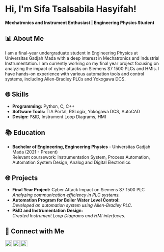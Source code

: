 <h1>Hi, I'm Sifa Tsalsabila Hasyifah!</h1>
<p><strong>Mechatronics and Instrument Enthusiast | Engineering Physics Student</strong></p>

<h2>📊 About Me</h2>
<p>I am a final-year undergraduate student in Engineering Physics at Universitas Gadjah Mada with a deep interest in Mechatronics and Industrial Instrumentation. I am currently working on my final year project focusing on analyzing the impact of cyber attacks on Siemens S7 1500 PLCs and HMIs. I have hands-on experience with various automation tools and control systems, including Allen-Bradley PLCs and Yokogawa DCS.</p>

<h2>🌐 Skills</h2>
<ul>
  <li><strong>Programming:</strong> Python, C, C++</li>
  <li><strong>Software Tools:</strong> TIA Portal, RSLogix, Yokogawa DCS, AutoCAD</li>
  <li><strong>Design:</strong> P&ID, Instrument Loop Diagrams, HMI</li>
</ul>

<h2>📚 Education</h2>
<ul>
  <li><strong>Bachelor of Engineering, Engineering Physics</strong> - Universitas Gadjah Mada (2021 - Present)<br/>
      Relevant coursework: Instrumentation System, Process Automation, Automation System Design, Analog and Digital Electronics.
  </li>
</ul>

<h2>🌐 Projects</h2>
<ul>
  <li><strong>Final Year Project:</strong> Cyber Attack Impact on Siemens S7 1500 PLC<br/>
      <em>Analyzing communication efficiency in PLC systems.</em>
  </li>
  <li><strong>Automation Program for Boiler Water Level Control:</strong><br/>
      <em>Developed an automation system using Allen-Bradley PLC.</em>
  </li>
  <li><strong>P&ID and Instrumentation Design:</strong><br/>
      <em>Created Instrument Loop Diagrams and HMI interfaces.</em>
  </li>
</ul>

<h2>📢 Connect with Me</h2>
<p>
  <a href="mailto:sifa.tsalsabila.hasyifah@gmail.com" target="_blank">
    <img align="left" alt="SifaTsalsabila | Gmail" width="22px" src="https://cdn.jsdelivr.net/npm/simple-icons@v3/icons/gmail.svg" />
  </a>
  <a href="https://linkedin.com/in/sifa-tsalsabila-hasyifah" target="_blank">
    <img align="left" alt="SifaTsalsabila | LinkedIn" width="22px" src="https://cdn.jsdelivr.net/npm/simple-icons@v3/icons/linkedin.svg" />
  </a>
  <a href="https://github.com/sifatsalsabila" target="_blank">
    <img align="left" alt="SifaTsalsabila | GitHub" width="22px" src="https://cdn.jsdelivr.net/npm/simple-icons@v3/icons/github.svg" />
  </a>
</p>
<br />

